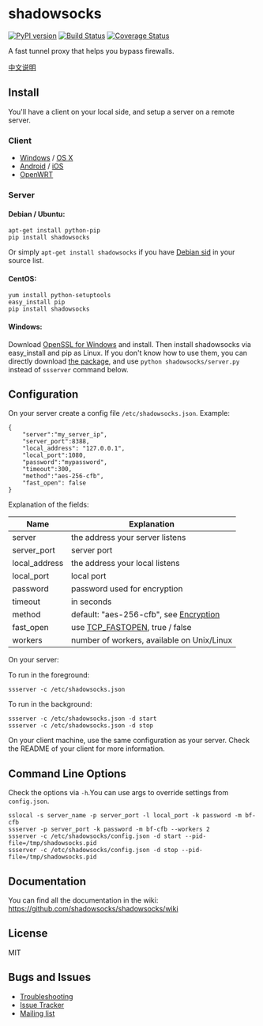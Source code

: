 shadowsocks
===========

[![PyPI version]][PyPI]
[![Build Status]][Travis CI]
[![Coverage Status]][Coverage]

A fast tunnel proxy that helps you bypass firewalls.

[中文说明][Chinese Readme]

Install
-------

You'll have a client on your local side, and setup a server on a
remote server.

### Client

* [Windows] / [OS X]
* [Android] / [iOS]
* [OpenWRT]

### Server

#### Debian / Ubuntu:

    apt-get install python-pip
    pip install shadowsocks

Or simply `apt-get install shadowsocks` if you have [Debian sid] in your
source list.

#### CentOS:

    yum install python-setuptools
    easy_install pip
    pip install shadowsocks

#### Windows:

Download [OpenSSL for Windows] and install. Then install shadowsocks via
easy_install and pip as Linux. If you don't know how to use them, you can
directly download [the package], and use `python shadowsocks/server.py`
instead of `ssserver` command below.

Configuration
-------------

On your server create a config file `/etc/shadowsocks.json`.
Example:

    {
        "server":"my_server_ip",
        "server_port":8388,
        "local_address": "127.0.0.1",
        "local_port":1080,
        "password":"mypassword",
        "timeout":300,
        "method":"aes-256-cfb",
        "fast_open": false
    }

Explanation of the fields:

| Name          | Explanation                                     |
| ------------- | ----------------------------------------------- |
| server        | the address your server listens                 |
| server_port   | server port                                     |
| local_address | the address your local listens                  |
| local_port    | local port                                      |
| password      | password used for encryption                    |
| timeout       | in seconds                                      |
| method        | default: "aes-256-cfb", see [Encryption]        |
| fast_open     | use [TCP_FASTOPEN], true / false                |
| workers       | number of workers, available on Unix/Linux      |

On your server:

To run in the foreground:

    ssserver -c /etc/shadowsocks.json

To run in the background:

    ssserver -c /etc/shadowsocks.json -d start
    ssserver -c /etc/shadowsocks.json -d stop

On your client machine, use the same configuration as your server. Check the
README of your client for more information.

Command Line Options
--------------------

Check the options via `-h`.You can use args to override settings from
`config.json`.

    sslocal -s server_name -p server_port -l local_port -k password -m bf-cfb
    ssserver -p server_port -k password -m bf-cfb --workers 2
    ssserver -c /etc/shadowsocks/config.json -d start --pid-file=/tmp/shadowsocks.pid
    ssserver -c /etc/shadowsocks/config.json -d stop --pid-file=/tmp/shadowsocks.pid

Documentation
-------------

You can find all the documentation in the wiki:
https://github.com/shadowsocks/shadowsocks/wiki

License
-------
MIT

Bugs and Issues
----------------

* [Troubleshooting]
* [Issue Tracker]
* [Mailing list]


[Android]:           https://github.com/shadowsocks/shadowsocks/wiki/Ports-and-Clients#android
[Build Status]:      https://img.shields.io/travis/shadowsocks/shadowsocks/master.svg?style=flat
[Chinese Readme]:    https://github.com/shadowsocks/shadowsocks/wiki/Shadowsocks-%E4%BD%BF%E7%94%A8%E8%AF%B4%E6%98%8E
[Coverage Status]:   http://192.81.132.184/result/shadowsocks
[Coverage]:          http://192.81.132.184/job/Shadowsocks/ws/htmlcov/index.html
[Debian sid]:        https://packages.debian.org/unstable/python/shadowsocks
[the package]:       https://pypi.python.org/pypi/shadowsocks
[Encryption]:        https://github.com/shadowsocks/shadowsocks/wiki/Encryption
[iOS]:               https://github.com/shadowsocks/shadowsocks-iOS/wiki/Help
[Issue Tracker]:     https://github.com/shadowsocks/shadowsocks/issues?state=open
[Mailing list]:      http://groups.google.com/group/shadowsocks
[OpenSSL for Windows]: http://slproweb.com/products/Win32OpenSSL.html
[OpenWRT]:           https://github.com/shadowsocks/shadowsocks/wiki/Ports-and-Clients#openwrt
[OS X]:              https://github.com/shadowsocks/shadowsocks-iOS/wiki/Shadowsocks-for-OSX-Help
[PyPI]:              https://pypi.python.org/pypi/shadowsocks
[PyPI version]:      https://img.shields.io/pypi/v/shadowsocks.svg?style=flat
[TCP_FASTOPEN]:      https://github.com/shadowsocks/shadowsocks/wiki/TCP-Fast-Open
[Travis CI]:         https://travis-ci.org/shadowsocks/shadowsocks
[Troubleshooting]:   https://github.com/shadowsocks/shadowsocks/wiki/Troubleshooting
[Windows]:           https://github.com/shadowsocks/shadowsocks/wiki/Ports-and-Clients#windows
